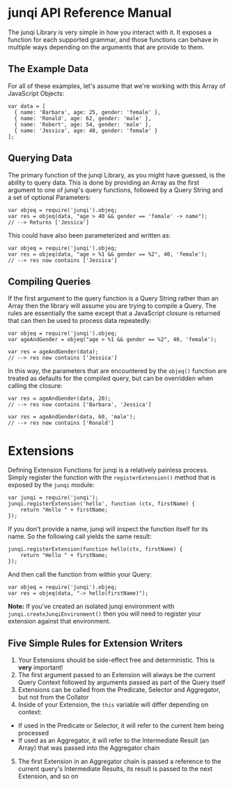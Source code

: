 # junqi API Reference Manual
The junqi Library is very simple in how you interact with it.  It exposes a function for each supported grammar, and those functions can behave in multiple ways depending on the arguments that are provide to them.

## The Example Data
For all of these examples, let's assume that we're working with this Array of JavaScript Objects:

    var data = [
      { name: 'Barbara', age: 25, gender: 'female' },
      { name: 'Ronald', age: 62, gender: 'male' },
      { name: 'Robert', age: 54, gender: 'male' },
      { name: 'Jessica', age: 48, gender: 'female' }
    ];

## Querying Data
The primary function of the junqi Library, as you might have guessed, is the ability to query data.  This is done by providing an Array as the first argument to one of junqi's query functions, followed by a Query String and a set of optional Parameters:

    var objeq = require('junqi').objeq;
    var res = objeq(data, "age > 40 && gender == 'female' -> name");
    // --> Returns ['Jessica']

This could have also been parameterized and written as:

    var objeq = require('junqi').objeq;
    var res = objeq(data, "age > %1 && gender == %2", 40, 'female');
    // --> res now contains ['Jessica']

## Compiling Queries
If the first argument to the query function is a Query String rather than an Array then the library will assume you are trying to compile a Query.  The rules are essentially the same except that a JavaScript closure is returned that can then be used to process data repeatedly:

    var objeq = require('junqi').objeq;
    var ageAndGender = objeq("age > %1 && gender == %2", 40, 'female');

    var res = ageAndGender(data);
    // --> res now contains ['Jessica']

In this way, the parameters that are encountered by the `objeq()` function are treated as defaults for the compiled query, but can be overridden when calling the closure:

    var res = ageAndGender(data, 20);
    // --> res now contains ['Barbara', 'Jessica']

    var res = ageAndGender(data, 60, 'male');
    // --> res now contains ['Ronald']

# Extensions
Defining Extension Functions for junqi is a relatively painless process.  Simply register the function with the `registerExtension()` method that is exposed by the `junqi` module:

    var junqi = require('junqi');
    junqi.registerExtension('hello', function (ctx, firstName) {
        return "Hello " + firstName;
    });

If you don't provide a name, junqi will inspect the function itself for its name.  So the following call yields the same result:

    junqi.registerExtension(function hello(ctx, firstName) {
        return "Hello " + firstName;
    });

And then call the function from within your Query:

    var objeq = require('junqi').objeq;
    var res = objeq(data, "-> hello(firstName)");

**Note:** If you've created an isolated junqi environment with `junqi.createJunqiEnvironment()` then you will need to register your extension against that environment.

## Five Simple Rules for Extension Writers
1. Your Extensions should be side-effect free and deterministic.  This is **very** important!
2. The first argument passed to an Extension will always be the current Query Context followed by arguments passed as part of the Query itself
3. Extensions can be called from the Predicate, Selector and Aggregator, but not from the Collator
4. Inside of your Extension, the `this` variable will differ depending on context:
  * If used in the Predicate or Selector, it will refer to the current Item being processed
  * If used as an Aggregator, it will refer to the Intermediate Result (an Array) that was passed into the Aggregator chain
5. The first Extension in an Aggregator chain is passed a reference to the current query's Intermediate Results, its result is passed to the next Extension, and so on
